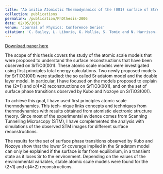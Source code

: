 ```yaml
---
title: "Ab initio Atomistic Thermodynamics of the (001) surface of Strontium Titanate"
collection: publications
permalink: /publication/PhDthesis-2006
date: 02/05/2010
venue: 'Journal of Physics: Conference Series'
citation: 'C. Bailey, L. Liborio, G. Mallia, S. Tomic and N. Harrison. Journal of Physics: Conference Series, 242, 012004, 2010.'
---
```


[Download paper here](http://leandro-liborio.github.io/files/liborio-phdthesis.pdf)

The scope of this thesis covers the study of the atomic scale models that were proposed to understand the surface
reconstructions that have been observed on SrTiO3(001). These atomic scale models were investigated using first principles
total energy calculations. Two newly proposed models for SrTiO3(001) were studied: the so called Sr adatom model and the 
double layer model. In particular, I have focused on the models proposed to explain the (2×1) and c(4×2) reconstructions 
on SrTiO3(001), and on the set of surface phase transitions observed by Kubo and Nozoye on SrTiO3(001).

To achieve this goal, I have used first principles atomic scale thermodynamics. This tech- nique links concepts and 
techniques from thermodynamics with results obtained from atomistic electronic structure theory. Since most of the
experimental evidence comes from Scanning Tunnelling Microscopy (STM), I have complemented the analysis with simulations
of the observed STM images for different surface reconstructions.

The results for the set of surface phase transitions observed by Kubo and Nozoye show that the lower Sr coverage implied
in the Sr adatom model can only be explained if the surface is far from equilibrium, in a transient state as it loses Sr
to the environment. Depending on the values of the environmental variables, stable atomic scale models were found for the
(2×1) and c(4×2) reconstructions.
